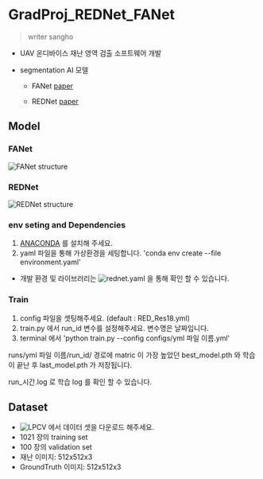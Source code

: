 # GradProj_REDNet_FANet

> writer sangho

- UAV 온디바이스 재난 영역 검출 소프트웨어 개발

- segmentation AI 모델
    - FANet [paper](https://ieeexplore.ieee.org/document/9265219/authors#authors)

    - REDNet [paper](https://ieeexplore.ieee.org/abstract/document/9377916)

## Model
### FANet
![FANet structure](./figure/FANet_arch.png)


### REDNet
![REDNet structure](./figure/REDNet_arch.png)

### env seting and Dependencies
1. [ANACONDA](https://www.anaconda.com/) 를 설치해 주세요.
2. yaml 파일을 통해 가상환경을 세팅합니다. 'conda env create --file environment.yaml'

- 개발 환경 및 라이브러리는 ![rednet.yaml](rednet.yaml) 을 통해 확인 할 수 있습니다. 

### Train
1. config 파일을 셋팅해주세요. (default : RED_Res18.yml)
2. train.py 에서 run_id 변수를 설정해주세요. 변수명은 날짜입니다.
3. terminal 에서 'python train.py --config configs/yml 파일 이름.yml'

runs/yml 파일 이름/run_id/ 경로에 matric 이 가장 높았던 best_model.pth 와 학습이 끝난 후 last_model.pth 가 저장됩니다.

run_시간.log 로 학습 log 를 확인 할 수 있습니다.

## Dataset
- ![LPCV](https://lpcv.ai/2023LPCVC/introduction) 에서 데이터 셋을 다운로드 해주세요.
- 1021 장의 training set
- 100 장의 validation set
- 재난 이미지: 512x512x3
- GroundTruth 이미지: 512x512x3